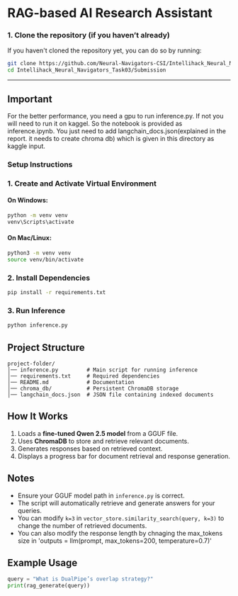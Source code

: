 # RAG-based AI Research Assistant


### 1. **Clone the repository (if you haven’t already)**

If you haven't cloned the repository yet, you can do so by running:

```bash
git clone https://github.com/Neural-Navigators-CSI/Intellihack_Neural_Navigators_Task03.git
cd Intellihack_Neural_Navigators_Task03/Submission
```
-------------------------------------------
## Important
For the better performance, you need a gpu to run inference.py. If not you will need to run it 
on kaggel. So the notebook is provided as inference.ipynb. You just need to add langchain_docs.json(explained in the report. it needs to create chroma db) which is given in this directory as kaggle input.


### Setup Instructions

### 1. Create and Activate Virtual Environment

#### On Windows:
```sh
python -m venv venv
venv\Scripts\activate
```

#### On Mac/Linux:
```sh
python3 -m venv venv
source venv/bin/activate
```

### 2. Install Dependencies
```sh
pip install -r requirements.txt
```

### 3. Run Inference
```sh
python inference.py
```

## Project Structure
```
project-folder/
│── inference.py         # Main script for running inference
│── requirements.txt     # Required dependencies
│── README.md            # Documentation
│── chroma_db/           # Persistent ChromaDB storage
│── langchain_docs.json  # JSON file containing indexed documents
```

## How It Works
1. Loads a **fine-tuned Qwen 2.5 model** from a GGUF file.
2. Uses **ChromaDB** to store and retrieve relevant documents.
3. Generates responses based on retrieved context.
4. Displays a progress bar for document retrieval and response generation.

## Notes
- Ensure your GGUF model path in `inference.py` is correct.
- The script will automatically retrieve and generate answers for your queries.
- You can modify `k=3` in `vector_store.similarity_search(query, k=3)` to change the number of retrieved documents.
- You can also modify the response length by chnaging the max_tokens size in  'outputs = llm(prompt, max_tokens=200, temperature=0.7)'

## Example Usage
```python
query = "What is DualPipe’s overlap strategy?"
print(rag_generate(query))
```

